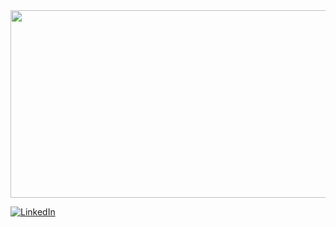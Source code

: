 <img src="https://media.giphy.com/media/U7z9ReCpE1AXzYnYet/giphy.gif" width="800" height="300" />

 [![LinkedIn](https://img.shields.io/badge/LinkedIn-%230077B5.svg?logo=linkedin&logoColor=white)](https://linkedin.com/in/omer-faruk-genc) 
